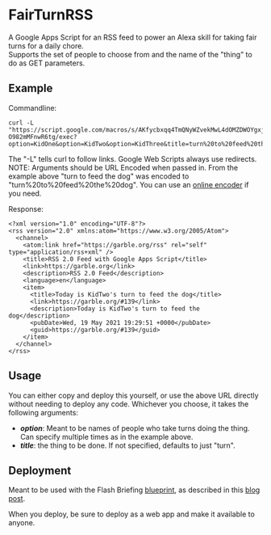 # FairTurnRSS

A Google Apps Script for an RSS feed to power an Alexa skill for taking fair turns for a daily chore.  
Supports the set of people to choose from and the name of the "thing" to do as GET parameters.

## Example

Commandline:
```
curl -L "https://script.google.com/macros/s/AKfycbxqq4TmQNyWZvekMwL4dOMZDWOYgxj3SJFLx1_8MJ6mBhIlWyWRUY2I-O982mMFnwR6tg/exec?option=KidOne&option=KidTwo&option=KidThree&title=turn%20to%20feed%20the%20dog"
```
The "-L" tells curl to follow links.  Google Web Scripts always use redirects.  
NOTE: Arguments should be URL Encoded when passed in.  From the example above "turn to feed the dog" was encoded to "turn%20to%20feed%20the%20dog".  You can use an [online encoder](https://www.urlencoder.org/) if you need.

Response:
```
<?xml version="1.0" encoding="UTF-8"?>
<rss version="2.0" xmlns:atom="https://www.w3.org/2005/Atom">
  <channel>
    <atom:link href="https://garble.org/rss" rel="self" type="application/rss+xml" />
    <title>RSS 2.0 Feed with Google Apps Script</title>
    <link>https://garble.org</link>
    <description>RSS 2.0 Feed</description>
    <language>en</language>
    <item>
      <title>Today is KidTwo's turn to feed the dog</title>
      <link>https://garble.org/#139</link>
      <description>Today is KidTwo's turn to feed the dog</description>
      <pubDate>Wed, 19 May 2021 19:29:51 +0000</pubDate>
      <guid>https://garble.org/#139</guid>
    </item>
  </channel>
</rss>
```

## Usage

You can either copy and deploy this yourself, or use the above URL directly without needing to deploy any code.  Whichever you choose, it takes the following arguments:

 - ***option***: Meant to be names of people who take turns doing the thing.  Can specify multiple times as in the example above.
 - ***title***: the thing to be done.  If not specified, defaults to just "turn".

## Deployment

Meant to be used with the Flash Briefing [blueprint](https://blueprints.amazon.com), as described in this [blog post](https://blog.garble.org/).

When you deploy, be sure to deploy as a web app and make it available to anyone.
